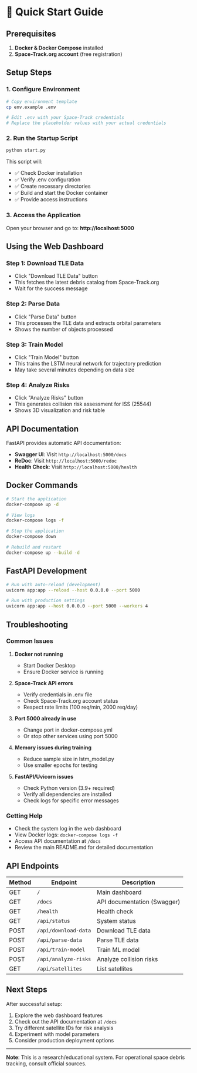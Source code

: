 # 🚀 Quick Start Guide

## Prerequisites
1. **Docker & Docker Compose** installed
2. **Space-Track.org account** (free registration)

## Setup Steps

### 1. Configure Environment
```bash
# Copy environment template
cp env.example .env

# Edit .env with your Space-Track credentials
# Replace the placeholder values with your actual credentials
```

### 2. Run the Startup Script
```bash
python start.py
```

This script will:
- ✅ Check Docker installation
- ✅ Verify .env configuration
- ✅ Create necessary directories
- ✅ Build and start the Docker container
- ✅ Provide access instructions

### 3. Access the Application
Open your browser and go to: **http://localhost:5000**

## Using the Web Dashboard

### Step 1: Download TLE Data
- Click "Download TLE Data" button
- This fetches the latest debris catalog from Space-Track.org
- Wait for the success message

### Step 2: Parse Data
- Click "Parse Data" button
- This processes the TLE data and extracts orbital parameters
- Shows the number of objects processed

### Step 3: Train Model
- Click "Train Model" button
- This trains the LSTM neural network for trajectory prediction
- May take several minutes depending on data size

### Step 4: Analyze Risks
- Click "Analyze Risks" button
- This generates collision risk assessment for ISS (25544)
- Shows 3D visualization and risk table

## API Documentation

FastAPI provides automatic API documentation:

- **Swagger UI**: Visit `http://localhost:5000/docs`
- **ReDoc**: Visit `http://localhost:5000/redoc`
- **Health Check**: Visit `http://localhost:5000/health`

## Docker Commands

```bash
# Start the application
docker-compose up -d

# View logs
docker-compose logs -f

# Stop the application
docker-compose down

# Rebuild and restart
docker-compose up --build -d
```

## FastAPI Development

```bash
# Run with auto-reload (development)
uvicorn app:app --reload --host 0.0.0.0 --port 5000

# Run with production settings
uvicorn app:app --host 0.0.0.0 --port 5000 --workers 4
```

## Troubleshooting

### Common Issues

1. **Docker not running**
   - Start Docker Desktop
   - Ensure Docker service is running

2. **Space-Track API errors**
   - Verify credentials in .env file
   - Check Space-Track.org account status
   - Respect rate limits (100 req/min, 2000 req/day)

3. **Port 5000 already in use**
   - Change port in docker-compose.yml
   - Or stop other services using port 5000

4. **Memory issues during training**
   - Reduce sample size in lstm_model.py
   - Use smaller epochs for testing

5. **FastAPI/Uvicorn issues**
   - Check Python version (3.9+ required)
   - Verify all dependencies are installed
   - Check logs for specific error messages

### Getting Help

- Check the system log in the web dashboard
- View Docker logs: `docker-compose logs -f`
- Access API documentation at `/docs`
- Review the main README.md for detailed documentation

## API Endpoints

| Method | Endpoint | Description |
|--------|----------|-------------|
| GET | `/` | Main dashboard |
| GET | `/docs` | API documentation (Swagger) |
| GET | `/health` | Health check |
| GET | `/api/status` | System status |
| POST | `/api/download-data` | Download TLE data |
| POST | `/api/parse-data` | Parse TLE data |
| POST | `/api/train-model` | Train ML model |
| POST | `/api/analyze-risks` | Analyze collision risks |
| GET | `/api/satellites` | List satellites |

## Next Steps

After successful setup:
1. Explore the web dashboard features
2. Check out the API documentation at `/docs`
3. Try different satellite IDs for risk analysis
4. Experiment with model parameters
5. Consider production deployment options

---

**Note**: This is a research/educational system. For operational space debris tracking, consult official sources. 